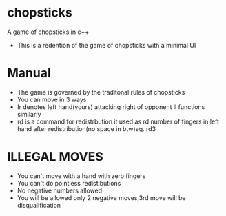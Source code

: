 # chopsticks
A game of chopsticks in c++
- This is a redention of the game of chopsticks with a minimal UI
# Manual
- The game is governed by the traditonal rules of chopsticks
- You can move in 3 ways
- lr denotes left hand(yours) attacking right of opponent ll functions similarly
- rd is a command for redistrbution it used as rd number of fingers in left hand after redistribution(no space in btw)eg. rd3
# ILLEGAL MOVES
- You can't move with a hand with zero fingers
- You can't do pointless redistibutions
- No negative numbers allowed
- You will be allowed only 2 negative moves,3rd move will be disqualification 
  

